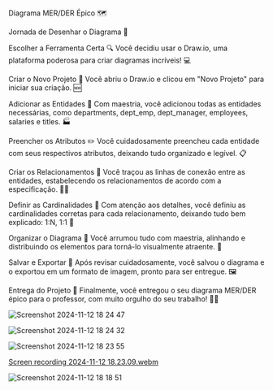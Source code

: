 Diagrama MER/DER Épico 🗺️

Jornada de Desenhar o Diagrama 🚀

Escolher a Ferramenta Certa 🔍
Você decidiu usar o Draw.io, uma plataforma poderosa para criar diagramas incríveis! 💻

Criar o Novo Projeto 📂
Você abriu o Draw.io e clicou em "Novo Projeto" para iniciar sua criação. 🆕

Adicionar as Entidades 🏢
Com maestria, você adicionou todas as entidades necessárias, como departments, dept_emp, dept_manager, employees, salaries e titles. 🏭

Preencher os Atributos ✏️
Você cuidadosamente preencheu cada entidade com seus respectivos atributos, deixando tudo organizado e legível. 📋

Criar os Relacionamentos 🔗
Você traçou as linhas de conexão entre as entidades, estabelecendo os relacionamentos de acordo com a especificação. 👨‍🔧

Definir as Cardinalidades 📏
Com atenção aos detalhes, você definiu as cardinalidades corretas para cada relacionamento, deixando tudo bem explicado: 1:N, 1:1 🔢

Organizar o Diagrama 🧹
Você arrumou tudo com maestria, alinhando e distribuindo os elementos para torná-lo visualmente atraente. 🎨

Salvar e Exportar 💾
Após revisar cuidadosamente, você salvou o diagrama e o exportou em um formato de imagem, pronto para ser entregue. 🖼️

Entrega do Projeto 🎉
Finalmente, você entregou o seu diagrama MER/DER épico para o professor, com muito orgulho do seu trabalho! 👩‍🏫

![Screenshot 2024-11-12 18 24 47](https://github.com/user-attachments/assets/e4965062-adc7-4cee-bd95-bdec92d1faf7)

![Screenshot 2024-11-12 18 24 32](https://github.com/user-attachments/assets/4636c980-9cdf-4b31-8ada-a39817ecca07)

![Screenshot 2024-11-12 18 23 55](https://github.com/user-attachments/assets/715a4a1f-37ef-4880-9735-bc24da6d6af1)

[Screen recording 2024-11-12 18.23.09.webm](https://github.com/user-attachments/assets/86706c07-b7c2-49f4-b9f7-7cce65447306)

![Screenshot 2024-11-12 18 18 51](https://github.com/user-attachments/assets/c112fc81-971d-4568-9a8d-0c6f70ef70c5)